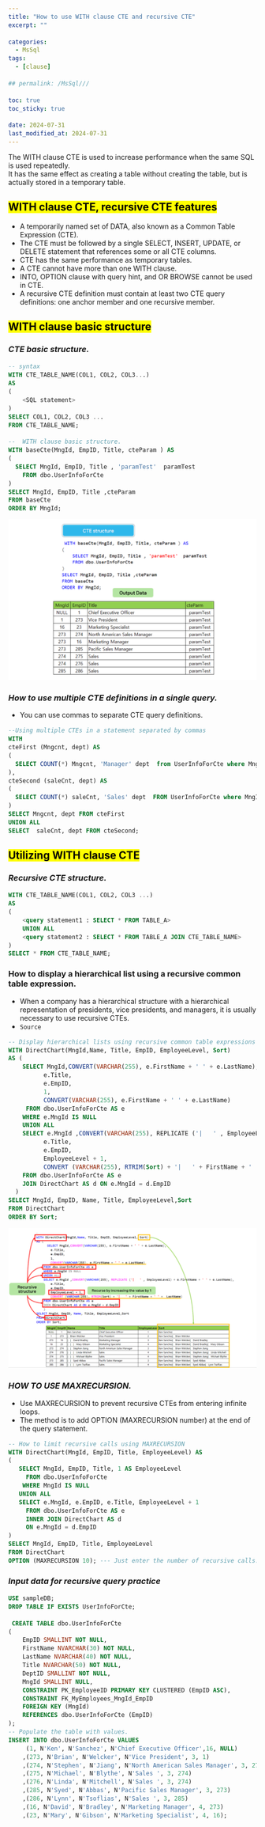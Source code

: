 ```yaml
---
title: "How to use WITH clause CTE and recursive CTE"
excerpt: ""

categories:
  - MsSql
tags:
  - [clause]

## permalink: /MsSql///

toc: true
toc_sticky: true
 
date: 2024-07-31
last_modified_at: 2024-07-31
---
```

 
The WITH clause CTE is used to increase performance when the same SQL is used repeatedly.  
It has the same effect as creating a table without creating the table, but is actually stored in a temporary table.

## <mark>WITH clause CTE, recursive CTE features</mark>

- A temporarily named set of DATA, also known as a Common Table Expression (CTE).
- The CTE must be followed by a single SELECT, INSERT, UPDATE, or DELETE statement that references some or all CTE columns.
- CTE has the same performance as temporary tables.
- A CTE cannot have more than one WITH clause.
- INTO, OPTION clause with query hint, and OR BROWSE cannot be used in CTE.
- A recursive CTE definition must contain at least two CTE query definitions: one anchor member and one recursive member.

## <mark>WITH clause basic structure</mark>

### ***CTE basic structure.***

```sql
-- syntax
WITH CTE_TABLE_NAME(COL1, COL2, COL3...)
AS
(
    <SQL statement>
)
SELECT COL1, COL2, COL3 ... 
FROM CTE_TABLE_NAME;
 
--  WITH clause basic structure.
WITH baseCte(MngId, EmpID, Title, cteParam ) AS
(
  SELECT MngId, EmpID, Title , 'paramTest'  paramTest
    FROM dbo.UserInfoForCte  
)
SELECT MngId, EmpID, Title ,cteParam
FROM baseCte
ORDER BY MngId;
```

![WITH clause basic structure.](/assets/images/postsImages/MsSql/1022_Eng_clause_CTE/1.png)

### ***How to use multiple CTE definitions in a single query.***

- You can use commas to separate CTE query definitions.

```sql
--Using multiple CTEs in a statement separated by commas
WITH
cteFirst (Mngcnt, dept) AS
(
  SELECT COUNT(*) Mngcnt, 'Manager' dept  from UserInfoForCte where MngId = '273'
),
cteSecond (saleCnt, dept) AS
(
  SELECT COUNT(*) saleCnt, 'Sales' dept  FROM UserInfoForCte where MngId > '273'
)
SELECT Mngcnt, dept FROM cteFirst
UNION ALL
SELECT  saleCnt, dept FROM cteSecond;
```

## <mark>Utilizing WITH clause CTE</mark>

### ***Recursive CTE structure.***

```sql
WITH CTE_TABLE_NAME(COL1, COL2, COL3 ...)
AS
(
    <query statement1 : SELECT * FROM TABLE_A>
    UNION ALL
    <query statement2 : SELECT * FROM TABLE_A JOIN CTE_TABLE_NAME>
)
SELECT * FROM CTE_TABLE_NAME;
```

### How to display a hierarchical list using a recursive common table expression.

- When a company has a hierarchical structure with a hierarchical representation of presidents, vice presidents, and managers, it is usually necessary to use recursive CTEs.
- `Source`

```sql
-- Display hierarchical lists using recursive common table expressions
WITH DirectChart(MngId,Name, Title, EmpID, EmployeeLevel, Sort)
AS (
    SELECT MngId,CONVERT(VARCHAR(255), e.FirstName + ' ' + e.LastName),
          e.Title,
          e.EmpID,
          1,
          CONVERT(VARCHAR(255), e.FirstName + ' ' + e.LastName)
     FROM dbo.UserInfoForCte AS e
    WHERE e.MngId IS NULL
    UNION ALL
    SELECT e.MngId ,CONVERT(VARCHAR(255), REPLICATE ('|   ' , EmployeeLevel) + e.FirstName + ' ' + e.LastName),
          e.Title,
          e.EmpID,
          EmployeeLevel + 1,
          CONVERT (VARCHAR(255), RTRIM(Sort) + '|   ' + FirstName + ' ' +  LastName)
    FROM dbo.UserInfoForCte AS e
    JOIN DirectChart AS d ON e.MngId = d.EmpID
  )
SELECT MngId, EmpID, Name, Title, EmployeeLevel,Sort
FROM DirectChart
ORDER BY Sort;
```

![Display hierarchical lists using recursive common table expressions.](/assets/images/postsImages/MsSql/1022_Eng_clause_CTE/2.png)

### ***HOW TO USE MAXRECURSION.***

- Use MAXRECURSION to prevent recursive CTEs from entering infinite loops.
- The method is to add OPTION (MAXRECURSION number) at the end of the query statement.

```sql
-- How to limit recursive calls using MAXRECURSION
WITH DirectChart(MngId, EmpID, Title, EmployeeLevel) AS
(
   SELECT MngId, EmpID, Title, 1 AS EmployeeLevel
     FROM dbo.UserInfoForCte
    WHERE MngId IS NULL
   UNION ALL
   SELECT e.MngId, e.EmpID, e.Title, EmployeeLevel + 1
     FROM dbo.UserInfoForCte AS e
     INNER JOIN DirectChart AS d
     ON e.MngId = d.EmpID
)
SELECT MngId, EmpID, Title, EmployeeLevel
FROM DirectChart
OPTION (MAXRECURSION 10); --- Just enter the number of recursive calls.
```

### ***Input data for recursive query practice***

```sql
USE sampleDB;
DROP TABLE IF EXISTS UserInfoForCte;

 CREATE TABLE dbo.UserInfoForCte
(
    EmpID SMALLINT NOT NULL,
    FirstName NVARCHAR(30) NOT NULL,
    LastName NVARCHAR(40) NOT NULL,
    Title NVARCHAR(50) NOT NULL,
    DeptID SMALLINT NOT NULL,
    MngId SMALLINT NULL,
    CONSTRAINT PK_EmployeeID PRIMARY KEY CLUSTERED (EmpID ASC),
    CONSTRAINT FK_MyEmployees_MngId_EmpID 
    FOREIGN KEY (MngId) 
    REFERENCES dbo.UserInfoForCte (EmpID)
);
-- Populate the table with values.
INSERT INTO dbo.UserInfoForCte VALUES
     (1, N'Ken', N'Sanchez', N'Chief Executive Officer',16, NULL)
    ,(273, N'Brian', N'Welcker', N'Vice President', 3, 1)
    ,(274, N'Stephen', N'Jiang', N'North American Sales Manager', 3, 273)
    ,(275, N'Michael', N'Blythe', N'Sales ', 3, 274)
    ,(276, N'Linda', N'Mitchell', N'Sales ', 3, 274)
    ,(285, N'Syed', N'Abbas', N'Pacific Sales Manager', 3, 273)
    ,(286, N'Lynn', N'Tsoflias', N'Sales ', 3, 285)
    ,(16, N'David', N'Bradley', N'Marketing Manager', 4, 273)
    ,(23, N'Mary', N'Gibson', N'Marketing Specialist', 4, 16);
```
